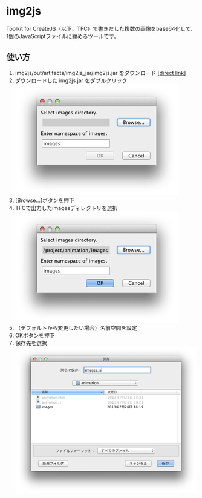 # img2js
Toolkit for CreateJS（以下、TFC）で書きだした複数の画像をbase64化して、1個のJavaScriptファイルに纏めるツールです。

## 使い方
1. img2js/out/artifacts/img2js_jar/img2js.jar をダウンロード [[direct link](https://github.com/beryu/img2js/blob/master/out/artifacts/img2js/img2js.jar?raw=true)]
2. ダウンロードした img2js.jar をダブルクリック  
![スクリーンショット1](./images/ss1.png)
3. [Browse...]ボタンを押下
4. TFCで出力したimagesディレクトリを選択  
![スクリーンショット2](./images/ss2.png)
5. （デフォルトから変更したい場合）名前空間を設定
6. OKボタンを押下
7. 保存先を選択
![スクリーンショット3](./images/ss3.png)
